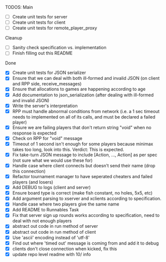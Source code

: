 TODOS:
Main
- [ ] Create unit tests for server
- [ ] Create unit tests for client
- [ ] Create unit tests for remote_player_proxy

Cleanup
- [ ] Sanity check specification vs. implementation
- [ ] Finish filling out this README

Done
- [X] Create unit tests for JSON serializer
- [X] Ensure that we can deal with both ill-formed and invalid JSON (on client and RPP side, receive_messages)
- [X] Ensure that allocations to games are happening according to age
- [X] Add documentation to json_serialization (after dealing with ill-formed and invalid JSON)
- [X] Write the server's interpretation
- [x] RPP must handle abnormal conditions from network (i.e. a 1 sec timeout needs to implemented on all of its calls, and must be declared a failed player)
- [x] Ensure we are failing players that don't return string "void" when no response is expected
- [x] Check on RPP for "void" message
- [x] Timeout of 1 second isn't enough for some players because minimax takes too long, look into this. Verdict: This is expected.
- [x] Fix take-turn JSON message to include [Action, ..., Action] as per spec (not sure what we would use these for)
- [x] Handle case where client connects but doesn't send their name (drop this connection)
- [x] Refactor tournament manager to have seperated cheaters and failed players (and losers)
- [x] Add DEBUG to logs (client and server)
- [x] Ensure board type is correct (make fish constant, no holes, 5x5, etc)
- [x] Add argument parsing to xserver and xclients according to specification.
- [x] Handle case where two players give the same name
- [x] Add README to Runnables Task
- [x] Fix that server sign up rounds works according to specification, need to deal with not enough players
- [x] abstract out code in run method of server
- [x] abstract out code in run method of client
- [x] Use 'ascii' encoding instead of 'utf-8'
- [x] Find out where 'timed out' message is coming from and add it to debug
- [x] clients don't close connection when kicked, fix this
- [x] update repo level readme with 10/ info